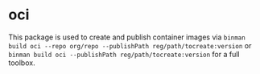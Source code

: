 # oci

This package is used to create and publish container images via `binman build oci --repo org/repo --publishPath reg/path/tocreate:version` or `binman build oci --publishPath reg/path/tocreate:version` for a full toolbox.

